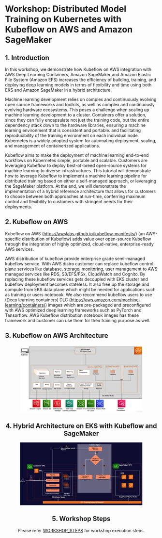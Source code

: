 # Workshop: Distributed Model Training on Kubernetes with Kubeflow on AWS and Amazon SageMaker

## 1. Introduction 

In this workshop, we demonstrate how Kubeflow on AWS integration with AWS Deep Learning Containers, Amazon SageMaker and Amazon Elastic File System (Amazon EFS) increases the efficiency of building, training, and deploying deep learning models in terms of flexibility and time using both EKS and Amazon SageMaker in a hybrid architecture. 

Machine learning development relies on complex and continuously evolving open source frameworks and toolkits, as well as complex and continuously evolving hardware ecosystems. This poses a challenge when scaling up machine learning development to a cluster. Containers offer a solution, since they can fully encapsulate not just the training code, but the entire dependency stack down to the hardware libraries, ensuring a machine learning environment that is consistent and portable. and facilitating reproducibility of the training environment on each individual node. Kubernetes is a widely adopted system for automating deployment, scaling, and management of containerized applications.

Kubeflow aims to make the deployment of machine learning end-to-end workflows on Kubernetes simple, portable and scalable. Customers are leveraging Kubeflow to deploy best-of-breed open-source systems for machine learning to diverse infrastructures.  This tutorial will demonstrate how to leverage Kubeflow to implement a machine learning pipeline  for distributed training based on either a self-managed approach, or leveraging the SageMaker platform.  At the end, we will demonstrate the implementation of a hybrid reference architecture that allows for customers to choose between both approaches at run-time, conferring maximum control and flexibility  to customers with stringent needs for their deployments.

## 2. Kubeflow on AWS

Kubeflow on AWS (https://awslabs.github.io/kubeflow-manifests/) (an AWS-specific distribution of Kubeflow) adds value over open-source Kubeflow through the integration of highly optimized, cloud-native, enterprise-ready AWS services.

AWS distribution of kubeflow provide enterprise grade semi-managed kubeflow service. With AWS distro customer can replace kubeflow control plane services like database, storage, monitoring, user management to AWS managed services like RDS, S3/EFS/FSx, CloudWatch and Cognito. By replacing these kubeflow services gets decoupled with EKS cluster and kubeflow deployment becomes stateless. It also free up the storage and compute from EKS data plane which might be needed for applications such as training or users notebook. We also recommend kubeflow users to use (Deep learning containers) DLC (https://aws.amazon.com/machine-learning/containers/) images which are pre-packaged and preconfigured with AWS optimized deep learning frameworks such as PyTorch and Tensorflow. AWS Kubeflow distribution notebook images has these framework and customer can use them for their training purpose as well. 

## 3. Kubeflow on AWS Architecture 

<center><img src="img/aws_kubeflow_architecture.png" width="80%"/> </br>

## 4. Hybrid Architecture on EKS with Kubeflow and SageMaker

<center><img src="img/kubeflow_sagemaker_hybrid_arch.png" width="80%"/> </br>

## 5. Workshop Steps

Please refer [WORKSHOP_STEPS](WORKSHOP_STEPS.md#workshop-steps) for workshop execution steps.



